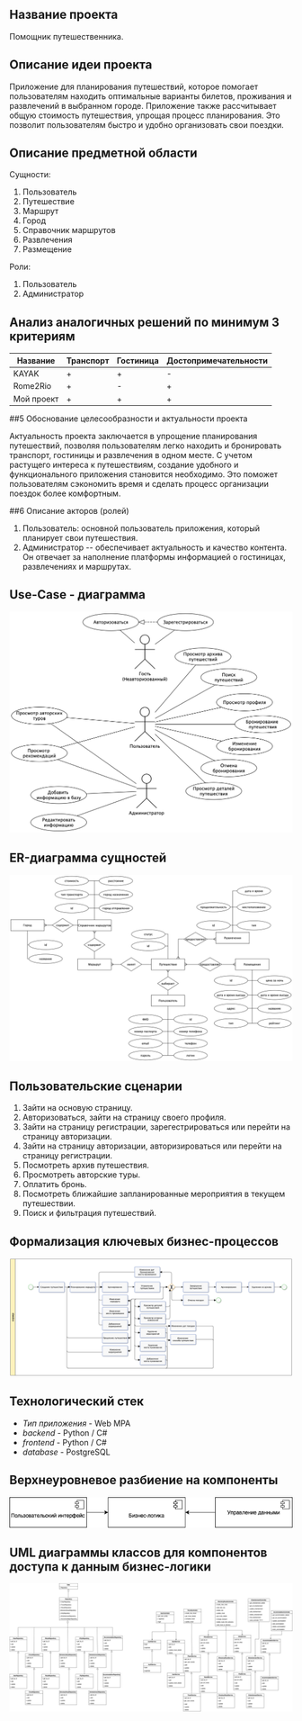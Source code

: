## Название проекта

Помощник путешественника.

## Описание идеи проекта

Приложение для планирования путешествий, которое помогает пользователям находить оптимальные варианты билетов, проживания и развлечений в выбранном городе. Приложение также рассчитывает общую стоимость путешествия, упрощая процесс планирования. Это позволит пользователям быстро и удобно организовать свои поездки.

## Описание предметной области

Сущности:
1. Пользователь
2. Путешествие
3. Маршрут
4. Город
5. Справочник маршрутов
6. Развлечения
7. Размещение

Роли:
1. Пользователь
2. Администратор

## Анализ аналогичных решений по минимум 3 критериям

|Название|Транспорт|Гостиница|Достопримечательности| 
|--------|----------|-------------|--------------|
|KAYAK|+|+|-| 
|Rome2Rio|+|-|+|
|Мой проект|+|+|+|  

##5 Обоснование целесообразности и актуальности проекта 

Актуальность проекта заключается в упрощение планирования путешествий, позволяя пользователям легко находить и бронировать транспорт, гостиницы и развлечения в одном месте. С учетом растущего интереса к путешествиям, создание удобного и функционального приложения становится необходимо. Это поможет пользователям сэкономить время и сделать процесс организации поездок более комфортным.

##6 Описание акторов (ролей)

1. Пользователь: основной пользователь приложения, который планирует свои путешествия.
2. Администратор -- обеспечивает актуальность и качество контента. Он отвечает за наполнение платформы информацией о гостиницах, развлечениях и маршрутах.

## Use-Case - диаграмма 

![uc](img/use_case.png)

## ER-диаграмма сущностей 

![er](img/er.png)

## Пользовательские сценарии

1. Зайти на основую страницу.
2. Авторизоваться, зайти на страницу своего профиля.
3. Зайти на страницу регистрации, зарегестрироваться или перейти на страницу авторизации.
4. Зайти на страницу авторизации, авторизироваться или перейти на страницу регистрации.
5. Посмотреть архив путешествия.
6. Просмотреть авторские туры.
7. Оплатить бронь.
8. Посмотреть ближайшие запланированные мероприятия в текущем путешествии.
9. Поиск и фильтрация путешествий.

## Формализация ключевых бизнес-процессов

![bpmn](img/bpmn.png)

## Технологический стек

* *Тип приложения* - Web MPA  
* *backend* - Python / C#
* *frontend* - Python / C#
* *database* - PostgreSQL  

## Верхнеуровневое разбиение на компоненты

![comp](img/comp.png)

## UML диаграммы классов для компонентов доступа к данным бизнес-логики

![uml](img/ppo.png)